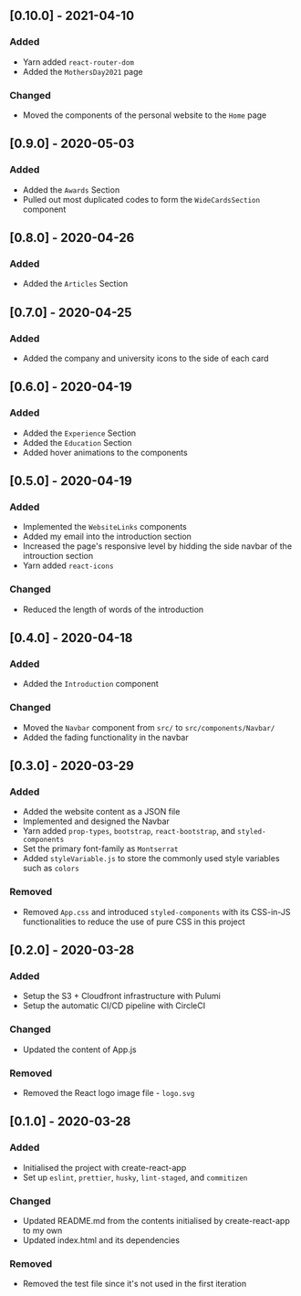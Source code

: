 ## [0.10.0] - 2021-04-10

### Added

- Yarn added `react-router-dom`
- Added the `MothersDay2021` page

### Changed

- Moved the components of the personal website to the `Home` page

## [0.9.0] - 2020-05-03

### Added

- Added the `Awards` Section
- Pulled out most duplicated codes to form the `WideCardsSection` component

## [0.8.0] - 2020-04-26

### Added

- Added the `Articles` Section

## [0.7.0] - 2020-04-25

### Added

- Added the company and university icons to the side of each card

## [0.6.0] - 2020-04-19

### Added

- Added the `Experience` Section
- Added the `Education` Section
- Added hover animations to the components

## [0.5.0] - 2020-04-19

### Added

- Implemented the `WebsiteLinks` components
- Added my email into the introduction section
- Increased the page's responsive level by hidding the side navbar of the introuction section
- Yarn added `react-icons`

### Changed

- Reduced the length of words of the introduction

## [0.4.0] - 2020-04-18

### Added

- Added the `Introduction` component

### Changed

- Moved the `Navbar` component from `src/` to `src/components/Navbar/`
- Added the fading functionality in the navbar

## [0.3.0] - 2020-03-29

### Added

- Added the website content as a JSON file
- Implemented and designed the Navbar
- Yarn added `prop-types`, `bootstrap`, `react-bootstrap`, and `styled-components`
- Set the primary font-family as `Montserrat`
- Added `styleVariable.js` to store the commonly used style variables such as `colors`

### Removed

- Removed `App.css` and introduced `styled-components` with its CSS-in-JS functionalities to reduce the use of pure CSS in this project

## [0.2.0] - 2020-03-28

### Added

- Setup the S3 + Cloudfront infrastructure with Pulumi
- Setup the automatic CI/CD pipeline with CircleCI

### Changed

- Updated the content of App.js

### Removed

- Removed the React logo image file - `logo.svg`

## [0.1.0] - 2020-03-28

### Added

- Initialised the project with create-react-app
- Set up `eslint`, `prettier`, `husky`, `lint-staged`, and `commitizen`

### Changed

- Updated README.md from the contents initialised by create-react-app to my own
- Updated index.html and its dependencies

### Removed

- Removed the test file since it's not used in the first iteration
